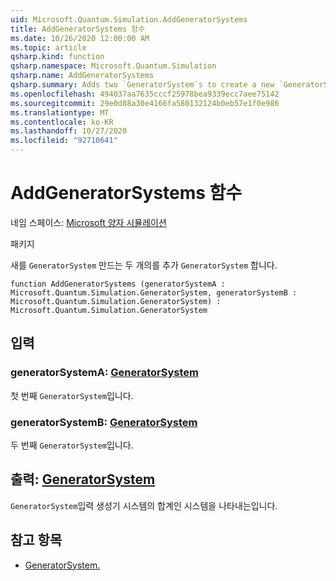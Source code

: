 ```yaml
---
uid: Microsoft.Quantum.Simulation.AddGeneratorSystems
title: AddGeneratorSystems 함수
ms.date: 10/26/2020 12:00:00 AM
ms.topic: article
qsharp.kind: function
qsharp.namespace: Microsoft.Quantum.Simulation
qsharp.name: AddGeneratorSystems
qsharp.summary: Adds two `GeneratorSystem`s to create a new `GeneratorSystem`.
ms.openlocfilehash: 494037aa7635cccf25978bea9339ecc7aee75142
ms.sourcegitcommit: 29e0d88a30e4166fa580132124b0eb57e1f0e986
ms.translationtype: MT
ms.contentlocale: ko-KR
ms.lasthandoff: 10/27/2020
ms.locfileid: "92710641"
---
```

# <a name="addgeneratorsystems-function"></a>AddGeneratorSystems 함수

네임 스페이스: [Microsoft 양자 시뮬레이션](xref:Microsoft.Quantum.Simulation)

패키지 [](https://nuget.org/packages/)


새를 `GeneratorSystem` 만드는 두 개의를 추가 `GeneratorSystem` 합니다.

```qsharp
function AddGeneratorSystems (generatorSystemA : Microsoft.Quantum.Simulation.GeneratorSystem, generatorSystemB : Microsoft.Quantum.Simulation.GeneratorSystem) : Microsoft.Quantum.Simulation.GeneratorSystem
```


## <a name="input"></a>입력

### <a name="generatorsystema--generatorsystem"></a>generatorSystemA: [GeneratorSystem](xref:Microsoft.Quantum.Simulation.GeneratorSystem)

첫 번째 `GeneratorSystem`입니다.


### <a name="generatorsystemb--generatorsystem"></a>generatorSystemB: [GeneratorSystem](xref:Microsoft.Quantum.Simulation.GeneratorSystem)

두 번째 `GeneratorSystem`입니다.



## <a name="output--generatorsystem"></a>출력: [GeneratorSystem](xref:Microsoft.Quantum.Simulation.GeneratorSystem)

`GeneratorSystem`입력 생성기 시스템의 합계인 시스템을 나타내는입니다.

## <a name="see-also"></a>참고 항목

- [GeneratorSystem.](xref:Microsoft.Quantum.Simulation.GeneratorSystem)